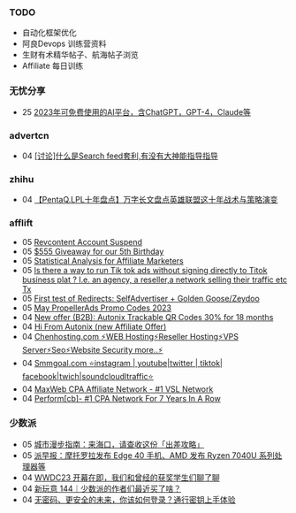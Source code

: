 ### TODO
-  自动化框架优化
-  阿良Devops 训练营资料
-  生财有术精华帖子、航海帖子浏览
-  Affiliate 每日训练

### 无忧分享
<!-- ruyo:START -->
-  25 [2023年可免费使用的AI平台，含ChatGPT，GPT-4，Claude等](https://51.ruyo.net/18350.html)<!-- ruyo:END -->

### advertcn
<!-- advertcn:START -->
-  04 [[讨论]什么是Search feed套利,有没有大神能指导指导](https://www.advertcn.com/forum.php?mod=viewthread&tid=110195)<!-- advertcn:END -->

### zhihu
<!-- zhihu:START -->
-  04 [【PentaQ.LPL十年盘点】万字长文盘点英雄联盟这十年战术与策略演变](http://zhuanlan.zhihu.com/p/626480490?utm_campaign=rss&utm_medium=rss&utm_source=rss&utm_content=title)<!-- zhihu:END -->

### afflift
<!-- afflift:START -->
-  05 [Revcontent Account Suspend](https://afflift.com/f/threads/revcontent-account-suspend.10833/)
-  05 [$555 Giveaway for our 5th Birthday](https://afflift.com/f/threads/555-giveaway-for-our-5th-birthday.10855/)
-  05 [Statistical Analysis for Affiliate Marketers](https://afflift.com/f/threads/statistical-analysis-for-affiliate-marketers.10612/)
-  05 [Is there a way to run Tik tok ads without signing directly to Titok business plat ? I.e. an agency, a reseller,a network selling their traffic etc Tx](https://afflift.com/f/threads/is-there-a-way-to-run-tik-tok-ads-without-signing-directly-to-titok-business-plat-i-e-an-agency-a-reseller-a-network-selling-their-traffic-etc-tx.10881/)
-  05 [First test of Redirects: SelfAdvertiser + Golden Goose/Zeydoo](https://afflift.com/f/threads/first-test-of-redirects-selfadvertiser-golden-goose-zeydoo.10742/)
-  05 [May PropellerAds Promo Codes 2023](https://afflift.com/f/threads/may-propellerads-promo-codes-2023.10871/)
-  04 [New offer &lpar;B2B&rpar;: Autonix Trackable QR Codes 30% for 18 months](https://afflift.com/f/threads/new-offer-b2b-autonix-trackable-qr-codes-30-for-18-months.10885/)
-  04 [Hi From Autonix &lpar;new Affiliate Offer&rpar;](https://afflift.com/f/threads/hi-from-autonix-new-affiliate-offer.10884/)
-  04 [Chenhosting.com ⚡WEB Hosting⚡Reseller Hosting⚡VPS Server⚡Seo⚡Website Security more..⚡](https://afflift.com/f/threads/chenhosting-com-%E2%9A%A1web-hosting%E2%9A%A1reseller-hosting%E2%9A%A1vps-server%E2%9A%A1seo%E2%9A%A1website-security-more-%E2%9A%A1.10653/)
-  04 [Smmgoal.com ⭐instagram | youtube|twitter | tiktok| facebook|twich|soundcloudltraffic⭐](https://afflift.com/f/threads/smmgoal-com-%E2%AD%90instagram-youtube-twitter-tiktok-facebook-twich-soundcloudltraffic%E2%AD%90.6393/)
-  04 [MaxWeb CPA Affiliate Network - #1 VSL Network](https://afflift.com/f/threads/maxweb-cpa-affiliate-network-1-vsl-network.10872/)
-  04 [Perform[cb]- #1 CPA Network For 7 Years In A Row](https://afflift.com/f/threads/perform-cb-1-cpa-network-for-7-years-in-a-row.10824/)<!-- afflift:END -->

### 少数派
<!-- sspai:START -->
-  05 [城市漫步指南：来海口，请查收这份「出差攻略」](https://sspai.com/post/79544)
-  05 [派早报：摩托罗拉发布 Edge 40 手机、AMD 发布 Ryzen 7040U 系列处理器等](https://sspai.com/post/79570)
-  04 [WWDC23 开幕在即，我们和曾经的获奖学生们聊了聊](https://sspai.com/post/79556)
-  04 [新玩意 144｜少数派的作者们最近买了啥？](https://sspai.com/post/79558)
-  04 [无密码、更安全的未来，你该如何登录？通行密钥上手体验](https://sspai.com/post/77376)<!-- sspai:END -->
